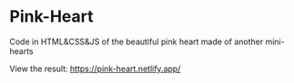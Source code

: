 # Pink-Heart
Code in HTML&amp;CSS&amp;JS of the beautiful pink heart made of another mini-hearts

View the result: https://pink-heart.netlify.app/
